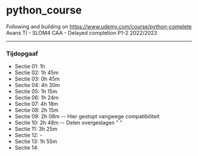 ﻿# python_course
Following and building on https://www.udemy.com/course/python-complete  
Avans TI - SLOM4 CAA - Delayed completion P1-2 2022/2023  
  

---


### Tijdopgaaf

 * Sectie 01: 1h
 * Sectie 02: 1h 45m
 * Sectie 03: 0h 45m
 * Sectie 04: 4h 30m
 * Sectie 05: 1h 15m
 * Sectie 06: 1h 24m
 * Sectie 07: 4h 18m
 * Sectie 08: 2h 15m
 * Sectie 09: 2h 08m -- Hier gestopt vangwege compatibiliteit
 * Sectie 10: 2h 48m -- Delen overgeslagen "        "
 * Sectie 11: 3h 25m
 * Sectie 12: -
 * Sectie 13: 1h 55m
 * Sectie 14: 
